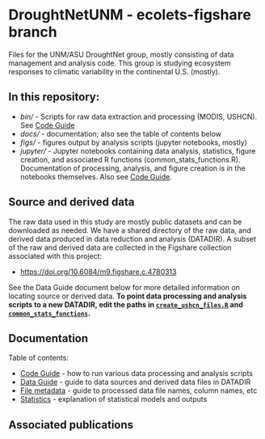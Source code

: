 # DroughtNetUNM - ecolets-figshare branch

Files for the UNM/ASU DroughtNet group, mostly consisting of data management and analysis code. This group is studying ecosystem responses to climatic variability in the continental U.S. (mostly).

## In this repository:

* _bin/_ - Scripts for raw data extraction and processing (MODIS, USHCN). See [Code Guide](docs/code_guide.md)
* _docs/_ - documentation; also see the table of contents below
* _figs/_ - figures output by analysis scripts (jupyter notebooks, mostly)
* _jupyter/_ - Jupyter notebooks containing data analysis, statistics, figure creation, and associated R functions (common_stats_functions.R). Documentation of processing, analysis, and figure creation is in the notebooks themselves. Also see [Code Guide](docs/code_guide.md).

## Source and derived data

The raw data used in this study are mostly public datasets and can be downloaded as needed. We have a shared directory of the raw data, and derived data produced in data reduction and analysis (DATADIR). A subset of the raw and derived data are collected in the Figshare collection associated with this project:

* https://doi.org/10.6084/m9.figshare.c.4780313

See the Data Guide document below for more detailed information on locating source or derived data. **To point data processing and analysis scripts to a new DATADIR, edit the paths in [`create_ushcn_files.R`](../bin/create_ushcn_files.R) and [`common_stats_functions`](../jupyter/common_stats_functions.R).**


## Documentation

Table of contents:

* [Code Guide](docs/code_guide.md) - how to run various data processing and analysis scripts
* [Data Guide](docs/data_guide.md) - guide to data sources and derived data files in DATADIR
* [File metadata](docs/metadata.md) - guide to processed data file names, column names, etc
* [Statistics](docs/statistics.md) - explanation of statistical models and outputs 

## Associated publications

